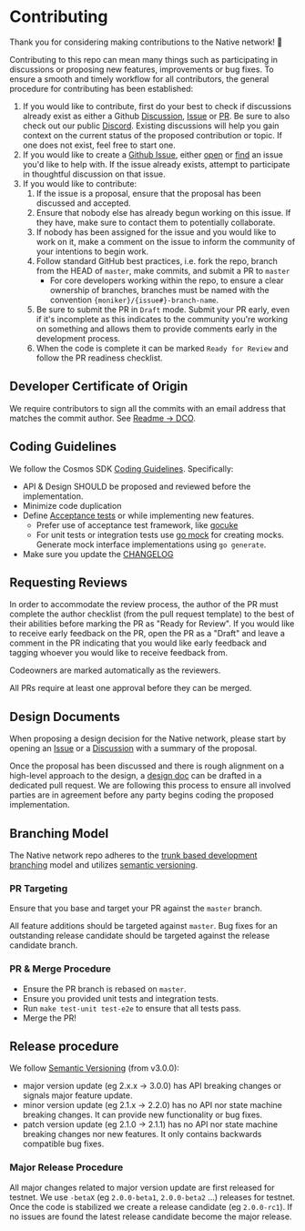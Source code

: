 # Contributing

Thank you for considering making contributions to the Native network! 🌟

Contributing to this repo can mean many things such as participating in
discussions or proposing new features, improvements or bug fixes. To ensure a
smooth and timely workflow for all contributors, the general procedure for
contributing has been established:

1. If you would like to contribute, first do your best to check if discussions
   already exist as either a Github [Discussion](https://github.com/gonative-cc/relayer/discussions),
   [Issue](https://github.com/gonative-cc/relayer/issues) or
   [PR](https://github.com/gonative-cc/relayer/pulls). Be sure to also check out
   our public [Discord](https://discord.gg/gonative). Existing discussions will help you
   gain context on the current status of the proposed contribution or topic. If
   one does not exist, feel free to start one.
2. If you would like to create a [Github Issue](https://github.com/gonative-cc/relayer/issues),
   either [open](https://github.com/gonative-cc/relayer/issues/new/choose) or
   [find](https://github.com/gonative-cc/relayer/issues) an issue you'd like to
   help with. If the issue already exists, attempt to participate in thoughtful
   discussion on that issue.
3. If you would like to contribute:
   1. If the issue is a proposal, ensure that the proposal has been discussed
      and accepted.
   2. Ensure that nobody else has already begun working on this issue. If they
      have, make sure to contact them to potentially collaborate.
   3. If nobody has been assigned for the issue and you would like to work on it,
      make a comment on the issue to inform the community of your intentions to
      begin work.
   4. Follow standard GitHub best practices, i.e. fork the repo, branch from the
      HEAD of `master`, make commits, and submit a PR to `master`
      - For core developers working within the repo, to ensure a clear ownership
        of branches, branches must be named with the convention `{moniker}/{issue#}-branch-name`.
   5. Be sure to submit the PR in `Draft` mode. Submit your PR early, even if
      it's incomplete as this indicates to the community you're working on
      something and allows them to provide comments early in the development
      process.
   6. When the code is complete it can be marked `Ready for Review` and follow
      the PR readiness checklist.

## Developer Certificate of Origin

We require contributors to sign all the commits with an email address that matches the commit author.
See [Readme → DCO](./README.md#developer-certificate-of-origin).

## Coding Guidelines

We follow the Cosmos SDK [Coding Guidelines](https://github.com/cosmos/cosmos-sdk/blob/master/CODING_GUIDELINES.md). Specifically:

- API & Design SHOULD be proposed and reviewed before the implementation.
- Minimize code duplication
- Define [Acceptance tests](https://github.com/cosmos/cosmos-sdk/blob/master/CODING_GUIDELINES.md#acceptance-tests) or while implementing new features.
  - Prefer use of acceptance test framework, like [gocuke](https://github.com/regen-network/gocuke/)
  - For unit tests or integration tests use [go mock](https://github.com/golang/mock) for creating mocks. Generate mock interface implementations using `go generate`.
- Make sure you update the [CHANGELOG](CHANGELOG.md)

## Requesting Reviews

In order to accommodate the review process, the author of the PR must complete the author checklist (from the pull request template) to the best of their abilities before marking the PR as "Ready for Review". If you would like to receive early feedback on the PR, open the PR as a "Draft" and leave a comment in the PR indicating that you would like early feedback and tagging whoever you would like to receive feedback from.

Codeowners are marked automatically as the reviewers.

All PRs require at least one approval before they can be merged.

## Design Documents

When proposing a design decision for the Native network, please start by
opening an [Issue](https://github.com/gonative-cc/relayer/issues/new/choose) or a
[Discussion](https://github.com/gonative-cc/relayer/discussions/new) with a summary
of the proposal.

Once the proposal has been discussed and there is rough alignment on a high-level
approach to the design, a [design doc](https://github.com/gonative-cc/relayer/blob/master/docs/design_docs/README.md) can be drafted in a dedicated pull request.
We are following this process to ensure all involved parties are in agreement before any party begins coding the proposed implementation.

## Branching Model

The Native network repo adheres to the [trunk based development branching](https://trunkbaseddevelopment.com/)
model and utilizes [semantic versioning](https://semver.org/).

### PR Targeting

Ensure that you base and target your PR against the `master` branch.

All feature additions should be targeted against `master`. Bug fixes for an
outstanding release candidate should be targeted against the release candidate
branch.

### PR & Merge Procedure

- Ensure the PR branch is rebased on `master`.
- Ensure you provided unit tests and integration tests.
- Run `make test-unit test-e2e` to ensure that all tests pass.
- Merge the PR!

## Release procedure

We follow [Semantic Versioning](https://semver.org/) (from v3.0.0):

- major version update (eg 2.x.x -> 3.0.0) has API breaking changes or signals major feature update.
- minor version update (eg 2.1.x -> 2.2.0) has no API nor state machine breaking changes. It can provide new functionality or bug fixes.
- patch version update (eg 2.1.0 -> 2.1.1) has no API nor state machine breaking changes nor new features. It only contains backwards compatible bug fixes.

### Major Release Procedure

All major changes related to major version update are first released for testnet. We use `-betaX` (eg `2.0.0-beta1`, `2.0.0-beta2` ...) releases for testnet. Once the code is stabilized we create a release candidate (eg `2.0.0-rc1`). If no issues are found the latest release candidate become the major release.
